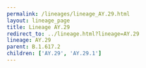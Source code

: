 ```yaml
---
permalink: /lineages/lineage_AY.29.html
layout: lineage_page
title: Lineage AY.29
redirect_to: ../lineage.html?lineage=AY.29
lineage: AY.29
parent: B.1.617.2
children: ['AY.29', 'AY.29.1']
---
```

